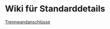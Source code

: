 <!-- TITLE: Startseite -->
<!-- SUBTITLE: Zusammenfassung -->

# Wiki für Standarddetails

[Trennwandanschlüsse](/|Trennwande)